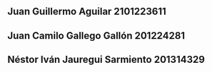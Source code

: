 ## Juan Guillermo Aguilar 2101223611
## Juan Camilo Gallego Gallón 201224281  
## Néstor Iván Jauregui Sarmiento 201314329
